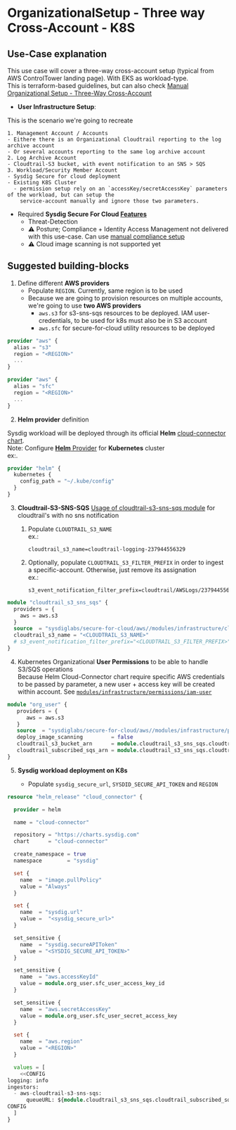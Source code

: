 # OrganizationalSetup - Three way Cross-Account - K8S

## Use-Case explanation

This use case will cover a three-way cross-account setup (typical from AWS ControlTower landing page).
With EKS as workload-type.
<br/>This is terraform-based guidelines, but can also check [Manual Organizational Setup - Three-Way Cross-Account ](./manual-org-three-way.md)

- **User Infrastructure Setup**:

This is the scenario we're going to recreate

    1. Management Account / Accounts
    - Eithere there is an Organizational Cloudtrail reporting to the log archive account
    - Or several accounts reporting to the same log archive account
    2. Log Archive Account
    - Cloudtrail-S3 bucket, with event notification to an SNS > SQS
    3. Workload/Security Member Account
    - Sysdig Secure for cloud deployment
    - Existing K8S Cluster
      - permission setup rely on an `accessKey/secretAccessKey` parameters of the workload, but can setup the
        service-account manually and ignore those two parameters.

- Required **Sysdig Secure For Cloud [Features](https://docs.sysdig.com/en/docs/installation/sysdig-secure-for-cloud/)**
  - Threat-Detection
  - :warning: Posture; Compliance + Identity Access Management not delivered with this use-case. Can use [manual compliance setup](./manual-compliance.md)
  - :warning: Cloud image scanning is not supported yet


## Suggested building-blocks

1. Define different **AWS providers**
    - Populate  `REGION`. Currently, same region is to be used
    - Because we are going to provision resources on multiple accounts, we're going to use **two AWS providers**
       - `aws.s3` for s3-sns-sqs resources to be deployed. IAM user-credentials, to be used for k8s must also be in S3 account
       - `aws.sfc` for secure-for-cloud utility resources to be deployed


```terraform
provider "aws" {
  alias = "s3"
  region = "<REGION>"
  ...
}

provider "aws" {
  alias = "sfc"
  region = "<REGION>"
  ...
}
```

2. **Helm provider** definition

Sysdig workload will be deployed through its official **Helm** [cloud-connector chart](https://charts.sysdig.com/charts/cloud-connector/).
<br/>Note: Configure [**Helm** Provider](https://registry.terraform.io/providers/hashicorp/helm/latest/docs) for **Kubernetes** cluster
<br/>ex:.
```terraform
provider "helm" {
  kubernetes {
    config_path = "~/.kube/config"
  }
}

```

3. **Cloudtrail-S3-SNS-SQS**
   [Usage of cloudtrail-s3-sns-sqs module](https://github.com/sysdiglabs/terraform-aws-secure-for-cloud/tree/master/modules/infrastructure/cloudtrail_s3-sns-sqs) for cloudtrail's with no sns notification

   1. Populate  `CLOUDTRAIL_S3_NAME`
   <br/>ex.:
       ```text
       cloudtrail_s3_name=cloudtrail-logging-237944556329
       ```
   2. Optionally, populate `CLOUDTRAIL_S3_FILTER_PREFIX` in order to ingest a specific-account. Otherwise, just remove
      its assignation
   <br/>ex.:
       ```text
       s3_event_notification_filter_prefix=cloudtrail/AWSLogs/237944556329
       ```

```terraform
module "cloudtrail_s3_sns_sqs" {
  providers = {
    aws = aws.s3
  }
  source  = "sysdiglabs/secure-for-cloud/aws//modules/infrastructure/cloudtrail_s3-sns-sqs"
  cloudtrail_s3_name = "<CLOUDTRAIL_S3_NAME>"
  # s3_event_notification_filter_prefix="<CLOUDTRAIL_S3_FILTER_PREFIX>"
}
```


4. Kubernetes Organizational **User Permissions** to be able to handle S3/SQS operations
<br/>Because Helm Cloud-Connector chart require specific AWS credentials to be passed by parameter, a new user + access key will be created within account. See [`modules/infrastructure/permissions/iam-user`](https://github.com/sysdiglabs/terraform-aws-secure-for-cloud/blob/master/modules/infrastructure/permissions/iam-user)

```terraform
module "org_user" {
   providers = {
      aws = aws.s3
   }
   source  = "sysdiglabs/secure-for-cloud/aws//modules/infrastructure/permissions/iam-user"
   deploy_image_scanning         = false
   cloudtrail_s3_bucket_arn      = module.cloudtrail_s3_sns_sqs.cloudtrail_s3_arn
   cloudtrail_subscribed_sqs_arn = module.cloudtrail_s3_sns_sqs.cloudtrail_subscribed_sqs_arn
}
```

5. **Sysdig workload deployment on K8s**

    * Populate  `sysdig_secure_url`, `SYSDID_SECURE_API_TOKEN` and `REGION`

```terraform
resource "helm_release" "cloud_connector" {

  provider = helm

  name = "cloud-connector"

  repository = "https://charts.sysdig.com"
  chart      = "cloud-connector"

  create_namespace = true
  namespace        = "sysdig"

  set {
    name  = "image.pullPolicy"
    value = "Always"
  }

  set {
    name  = "sysdig.url"
    value =  "<sysdig_secure_url>"
  }

  set_sensitive {
    name  = "sysdig.secureAPIToken"
    value = "<SYSDIG_SECURE_API_TOKEN>"
  }

  set_sensitive {
    name  = "aws.accessKeyId"
    value = module.org_user.sfc_user_access_key_id
  }

  set_sensitive {
    name  = "aws.secretAccessKey"
    value = module.org_user.sfc_user_secret_access_key
  }

  set {
    name  = "aws.region"
    value = "<REGION>"
  }

  values = [
    <<CONFIG
logging: info
ingestors:
  - aws-cloudtrail-s3-sns-sqs:
      queueURL: ${module.cloudtrail_s3_sns_sqs.cloudtrail_subscribed_sqs_url}
CONFIG
  ]
}

```
